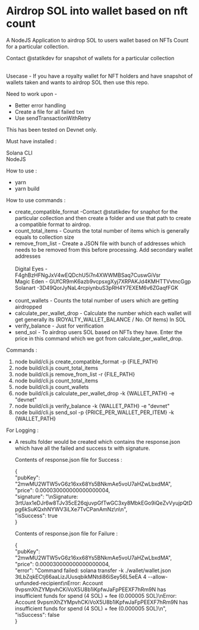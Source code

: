 # Airdrop SOL into wallet based on nft count<br/>

A NodeJS Application to airdrop SOL to users wallet based on NFTs Count for a particular collection.

Contact @statikdev for snapshot of wallets for a particular collection<br/><br/>


Usecase - If you have a royalty wallet for NFT holders and have snapshot of wallets taken and wants to airdrop SOL then use this repo.


Need to work upon - 
- Better error handling 
- Create a file for all failed txn
- Use sendTransactionWithRetry


This has been tested on Devnet only. 


Must have installed : <br/>

Solana CLI<br/>
NodeJS<br/>


How to use :

- yarn 
- yarn build


How to use commands :

- create_compatible_format -Contact @statikdev for snaphot for the particular collection and then create a folder and use that path to create a compatible format to airdrop.
- count_total_items - Counts the total number of items which is generally equals to collection size
- remove_from_list - Create a JSON file with bunch of addresses which needs to be removed from this before processing. Add secondary wallet addresses <br/><br/>
            Digital Eyes -  F4ghBzHFNgJxV4wEQDchU5i7n4XWWMBSaq7CuswGiVsr<br/>
            Magic Eden - GUfCR9mK6azb9vcpsxgXyj7XRPAKJd4KMHTTVvtncGgp<br/>
            Solanart -3D49QorJyNaL4rcpiynbuS3pRH4Y7EXEM6v6ZGaqfFGK<br/><br/>
- count_wallets - Counts the total number of users which are getting airdropped
- calculate_per_wallet_drop - Calculate the number which each wallet will get generally its  (ROYALTY_WALLET_BALANCE / No. Of Items) In SOL
- verify_balance - Just for verification
- send_sol - To airdrop users SOL based on NFTs they have. Enter the price in this command which we got from calculate_per_wallet_drop.


Commands : 

1. node build/cli.js create_compatible_format -p {FILE_PATH} <br/>
2. node build/cli.js count_total_items<br/>
3. node build/cli.js remove_from_list -r {FILE_PATH} <br/>
4. node build/cli.js count_total_items<br/>
5. node  build/cli.js count_wallets
6. node build/cli.js calculate_per_wallet_drop -k {WALLET_PATH} -e "devnet"<br/>
7. node build/cli.js verify_balance -k {WALLET_PATH} -e "devnet"<br/>
8. node build/cli.js send_sol -p  {PRICE_PER_WALLET_PER_ITEM} -k {WALLET_PATH} <br/>

For Logging :

- A results folder would be created which contains the response.json which have all the failed and success tx with signature.
  
  Contents of response.json file for Success :<br/>
  
   {<br/>
        "pubKey": "2mwMU2WTW5vG6z16xx68Ys5BNkmAe5voU7aHZwLbxdMA",<br/>
        "price": 0.000030000000000000004,<br/>
        "signature": "\nSignature: 3rtUax1eDJr6w8TJv35cE26qjuvpGfTwGC3xy8MbkEGo9iQeZvVyujpQtDpg6kSuKQxhNYWV3iLXe7TvCPanAmNz\n\n",<br/>
        "isSuccess": true<br/>
    }<br/>
    
    Contents of response.json file for Failure :<br/>
  
   {<br/>
        "pubKey": "2mwMU2WTW5vG6z16xx68Ys5BNkmAe5voU7aHZwLbxdMA",<br/>
        "price": 0.000030000000000000004,<br/>
        "error": "Command failed: solana transfer -k ./wallet/wallet.json 3tLbZqkECtj66aaLizJUusqbikMNtdi86iSey56L5eEA 4 --allow-unfunded-recipient\nError: Account 9vpsmXhZYMpvhCKiVoX5U8b1iKpfwJaFpPEEXF7hRm9N has insufficient funds for spend (4 SOL) + fee (0.000005 SOL)\nError: Account 9vpsmXhZYMpvhCKiVoX5U8b1iKpfwJaFpPEEXF7hRm9N has insufficient funds for spend (4 SOL) + fee (0.000005 SOL)\n",<br/>
        "isSuccess": false<br/>
    }<br/>
    
   
